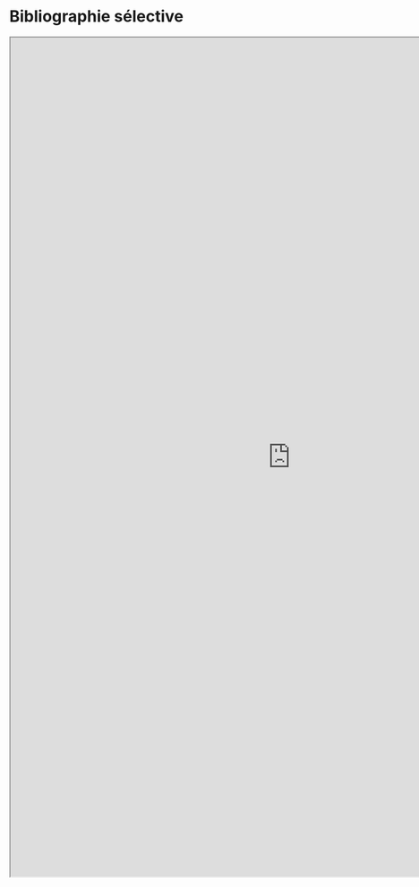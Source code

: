 # Bibliographie sélective

<iframe src="https://bookwyrm.social/list/3868/embed/792d8ad607604cc38b7fd24d6f981d26" name="Open Science Video" scrolling="yes" frameborder="1" marginheight="0px" marginwidth="0px" height="1500px" width="1000px" allowfullscreen></iframe>
